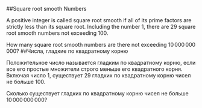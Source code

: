 ##Square root smooth Numbers


A positive integer is called square root smooth if all of its prime factors are strictly less than its square root.
Including the number $1$, there are $29$ square root smooth numbers not exceeding $100$.


How many square root smooth numbers are there not exceeding $10\,000\,000\,000$?
##Числа, гладкие по квадратному корню


Положительное число называется гладким по квадратному корню, если все его простые множители строго меньше его квадратного корня.
Включая число $1$, существует $29$ гладких по квадратному корню чисел не больше $100$.


Сколько существует гладких по квадратному корню чисел не больше $10\,000\,000\,000$?
